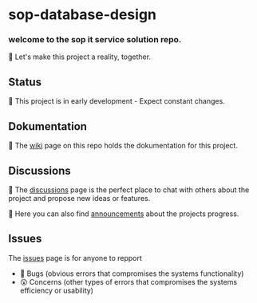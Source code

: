 # sop-database-design
### welcome to the sop it service solution repo.
🙌 Let's make this project a reality, together.

## Status
📆 This project is in early development - Expect constant changes.

## Dokumentation
📝 The [wiki](https://github.com/kenn7575/sop-it-service-solution/wiki) page on this repo holds the dokumentation for this project.

## Discussions
🤙 The [discussions](https://github.com/kenn7575/sop-it-service-solution/discussions) page is the perfect place to chat with others about the project and propose new ideas or features.

📣 Here you can also find [announcements](https://github.com/kenn7575/sop-it-service-solution/discussions/categories/announcements) about the projects progress.

## Issues
The [issues](https://github.com/kenn7575/sop-it-service-solution/issues) page is for anyone to repport
- 👾 Bugs (obvious errors that compromises the systems functionality)
- 😲 Concerns (other types of errors that compromises the systems efficiency or usability)
